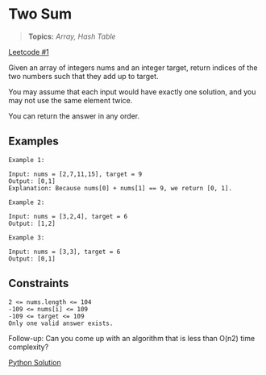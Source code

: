 # Two Sum

> **Topics:** *Array, Hash Table*

[Leetcode #1](https://leetcode.com/problems/two-sum/)

Given an array of integers nums and an integer target, return indices of the two numbers such that they add up to target.

You may assume that each input would have exactly one solution, and you may not use the same element twice.

You can return the answer in any order.

## Examples

``` text
Example 1:

Input: nums = [2,7,11,15], target = 9
Output: [0,1]
Explanation: Because nums[0] + nums[1] == 9, we return [0, 1].
```

``` text
Example 2:

Input: nums = [3,2,4], target = 6
Output: [1,2]
```

``` text
Example 3:

Input: nums = [3,3], target = 6
Output: [0,1]
```

## Constraints

``` text
2 <= nums.length <= 104
-109 <= nums[i] <= 109
-109 <= target <= 109
Only one valid answer exists.
```

Follow-up: Can you come up with an algorithm that is less than O(n2) time complexity?

[Python Solution](./two_sum.py)
